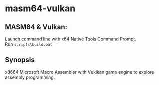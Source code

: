 # masm64-vulkan  
## MASM64 & Vulkan:  
Launch command line with x64 Native Tools Command Prompt.  
Run `scripts\build.bat`  
## Synopsis  
x8664 Microsoft Macro Assembler with Vuklkan game engine to explore assembly programming.

